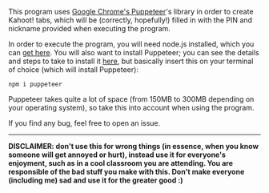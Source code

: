
This program uses [Google Chrome's Puppeteer](https://github.com/GoogleChrome/puppeteer)'s library in order to create Kahoot! tabs, which will be (correctly, hopefully!) filled in with the PIN and nickname provided when executing the program.

In order to execute the program, you will need node.js installed, which you can [get here](https://nodejs.org/). You will also want to install Puppeteer; you can see the details and steps to take to install it [here](https://github.com/GoogleChrome/puppeteer#installation), but basically insert this on your terminal of choice (which will install Puppeteer):

```
npm i puppeteer
```

Puppeteer takes quite a lot of space (from 150MB to 300MB depending on your operating system), so take this into account when using the program.

If you find any bug, feel free to open an issue.

---

**DISCLAIMER: don't use this for wrong things (in essence, when you know someone will get annoyed or hurt), instead use it for everyone's enjoyment, such as in a cool classroom you are attending. You are responsible of the bad stuff you make with this. Don't make everyone (including me) sad and use it for the greater good :)**
